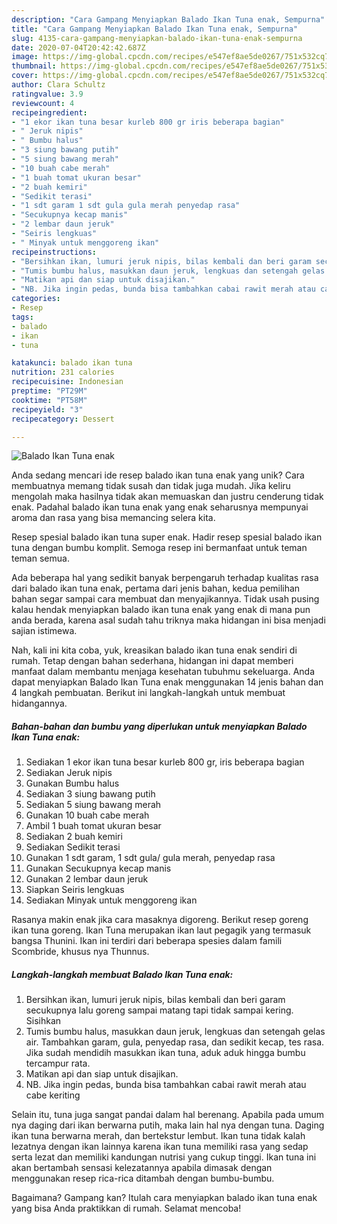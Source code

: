 ```yaml
---
description: "Cara Gampang Menyiapkan Balado Ikan Tuna enak, Sempurna"
title: "Cara Gampang Menyiapkan Balado Ikan Tuna enak, Sempurna"
slug: 4135-cara-gampang-menyiapkan-balado-ikan-tuna-enak-sempurna
date: 2020-07-04T20:42:42.687Z
image: https://img-global.cpcdn.com/recipes/e547ef8ae5de0267/751x532cq70/balado-ikan-tuna-enak-foto-resep-utama.jpg
thumbnail: https://img-global.cpcdn.com/recipes/e547ef8ae5de0267/751x532cq70/balado-ikan-tuna-enak-foto-resep-utama.jpg
cover: https://img-global.cpcdn.com/recipes/e547ef8ae5de0267/751x532cq70/balado-ikan-tuna-enak-foto-resep-utama.jpg
author: Clara Schultz
ratingvalue: 3.9
reviewcount: 4
recipeingredient:
- "1 ekor ikan tuna besar kurleb 800 gr iris beberapa bagian"
- " Jeruk nipis"
- " Bumbu halus"
- "3 siung bawang putih"
- "5 siung bawang merah"
- "10 buah cabe merah"
- "1 buah tomat ukuran besar"
- "2 buah kemiri"
- "Sedikit terasi"
- "1 sdt garam 1 sdt gula gula merah penyedap rasa"
- "Secukupnya kecap manis"
- "2 lembar daun jeruk"
- "Seiris lengkuas"
- " Minyak untuk menggoreng ikan"
recipeinstructions:
- "Bersihkan ikan, lumuri jeruk nipis, bilas kembali dan beri garam secukupnya lalu goreng sampai matang tapi tidak sampai kering. Sisihkan"
- "Tumis bumbu halus, masukkan daun jeruk, lengkuas dan setengah gelas air. Tambahkan garam, gula, penyedap rasa, dan sedikit kecap, tes rasa. Jika sudah mendidih masukkan ikan tuna, aduk aduk hingga bumbu tercampur rata."
- "Matikan api dan siap untuk disajikan."
- "NB. Jika ingin pedas, bunda bisa tambahkan cabai rawit merah atau cabe keriting"
categories:
- Resep
tags:
- balado
- ikan
- tuna

katakunci: balado ikan tuna 
nutrition: 231 calories
recipecuisine: Indonesian
preptime: "PT29M"
cooktime: "PT58M"
recipeyield: "3"
recipecategory: Dessert

---
```



![Balado Ikan Tuna enak](https://img-global.cpcdn.com/recipes/e547ef8ae5de0267/751x532cq70/balado-ikan-tuna-enak-foto-resep-utama.jpg)

Anda sedang mencari ide resep balado ikan tuna enak yang unik? Cara membuatnya memang tidak susah dan tidak juga mudah. Jika keliru mengolah maka hasilnya tidak akan memuaskan dan justru cenderung tidak enak. Padahal balado ikan tuna enak yang enak seharusnya mempunyai aroma dan rasa yang bisa memancing selera kita.

Resep spesial balado ikan tuna super enak. Hadir resep spesial balado ikan tuna dengan bumbu komplit. Semoga resep ini bermanfaat untuk teman teman semua.

Ada beberapa hal yang sedikit banyak berpengaruh terhadap kualitas rasa dari balado ikan tuna enak, pertama dari jenis bahan, kedua pemilihan bahan segar sampai cara membuat dan menyajikannya. Tidak usah pusing kalau hendak menyiapkan balado ikan tuna enak yang enak di mana pun anda berada, karena asal sudah tahu triknya maka hidangan ini bisa menjadi sajian istimewa.


Nah, kali ini kita coba, yuk, kreasikan balado ikan tuna enak sendiri di rumah. Tetap dengan bahan sederhana, hidangan ini dapat memberi manfaat dalam membantu menjaga kesehatan tubuhmu sekeluarga. Anda dapat menyiapkan Balado Ikan Tuna enak menggunakan 14 jenis bahan dan 4 langkah pembuatan. Berikut ini langkah-langkah untuk membuat hidangannya.

<!--inarticleads1-->

##### Bahan-bahan dan bumbu yang diperlukan untuk menyiapkan Balado Ikan Tuna enak:

1. Sediakan 1 ekor ikan tuna besar kurleb 800 gr, iris beberapa bagian
1. Sediakan  Jeruk nipis
1. Gunakan  Bumbu halus
1. Sediakan 3 siung bawang putih
1. Sediakan 5 siung bawang merah
1. Gunakan 10 buah cabe merah
1. Ambil 1 buah tomat ukuran besar
1. Sediakan 2 buah kemiri
1. Sediakan Sedikit terasi
1. Gunakan 1 sdt garam, 1 sdt gula/ gula merah, penyedap rasa
1. Gunakan Secukupnya kecap manis
1. Gunakan 2 lembar daun jeruk
1. Siapkan Seiris lengkuas
1. Sediakan  Minyak untuk menggoreng ikan


Rasanya makin enak jika cara masaknya digoreng. Berikut resep goreng ikan tuna goreng. Ikan Tuna merupakan ikan laut pegagik yang termasuk bangsa Thunini. Ikan ini terdiri dari beberapa spesies dalam famili Scombride, khusus nya Thunnus. 

<!--inarticleads2-->

##### Langkah-langkah membuat Balado Ikan Tuna enak:

1. Bersihkan ikan, lumuri jeruk nipis, bilas kembali dan beri garam secukupnya lalu goreng sampai matang tapi tidak sampai kering. Sisihkan
1. Tumis bumbu halus, masukkan daun jeruk, lengkuas dan setengah gelas air. Tambahkan garam, gula, penyedap rasa, dan sedikit kecap, tes rasa. Jika sudah mendidih masukkan ikan tuna, aduk aduk hingga bumbu tercampur rata.
1. Matikan api dan siap untuk disajikan.
1. NB. Jika ingin pedas, bunda bisa tambahkan cabai rawit merah atau cabe keriting


Selain itu, tuna juga sangat pandai dalam hal berenang. Apabila pada umum nya daging dari ikan berwarna putih, maka lain hal nya dengan tuna. Daging ikan tuna berwarna merah, dan bertekstur lembut. Ikan tuna tidak kalah lezatnya dengan ikan lainnya karena ikan tuna memiliki rasa yang sedap serta lezat dan memiliki kandungan nutrisi yang cukup tinggi. Ikan tuna ini akan bertambah sensasi kelezatannya apabila dimasak dengan menggunakan resep rica-rica ditambah dengan bumbu-bumbu. 

Bagaimana? Gampang kan? Itulah cara menyiapkan balado ikan tuna enak yang bisa Anda praktikkan di rumah. Selamat mencoba!
